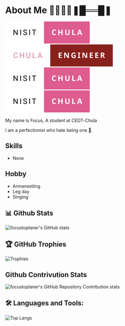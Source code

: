 # About Me 💪🏼🦵🏼❚█══█❚

[![forthebadge](https://github.com/CEDT-Chula/For-The-Cedt-Badge/blob/main/badges/nisit-chula.svg)](https://github.com/CEDT-Chula/For-The-Cedt-Badge/tree/main/badges)
[![forthebadge](https://github.com/CEDT-Chula/For-The-Cedt-Badge/blob/main/badges/chula-engineer.svg)](https://github.com/CEDT-Chula/For-The-Cedt-Badge/tree/main/badges)
[![forthebadge](https://github.com/CEDT-Chula/For-The-Cedt-Badge/blob/main/badges/nisit-chula.svg)](https://github.com/CEDT-Chula/For-The-Cedt-Badge/tree/main/badges)
[![forthebadge](https://github.com/CEDT-Chula/For-The-Cedt-Badge/blob/main/badges/nisit-chula.svg)](https://github.com/CEDT-Chula/For-The-Cedt-Badge/tree/main/badges)

My name is Focus, A student at CEDT-Chula

I am a perfectionist who hate being one 📏.

## Skills
- None

## Hobby
- Armwrestling
- Leg day
- Singing

## 📊 Github Stats

![focustoplaner's GitHub stats](https://github-readme-stats.vercel.app/api?username=focustoplaner&show_icons=true&theme=radical)

## 🏆 GitHub Trophies

![Trophies](https://github-profile-trophy.vercel.app/?username=focustoplaner)

## Github Contrivution Stats
![focustoplaner's GitHub Repository Contribution stats](https://github-contributor-stats.vercel.app/api?username=focustoplaner)

## 🛠️ Languages and Tools:

![Top Langs](https://github-readme-stats.vercel.app/api/top-langs/?username=focustoplaner&layout=compact&theme=radical)

